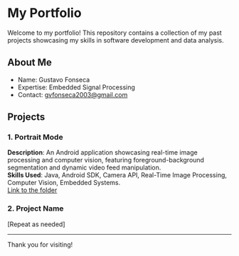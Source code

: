 # My Portfolio
Welcome to my portfolio! This repository contains a collection of my past projects showcasing my skills in software development and data analysis.

## About Me
- Name: Gustavo Fonseca
- Expertise: Embedded Signal Processing
- Contact: gvfonseca2003@gmail.com

## Projects
### 1. Portrait Mode
**Description**: An Android application showcasing real-time image processing and computer vision, featuring foreground-background segmentation and dynamic video feed manipulation.  
**Skills Used**: Java, Android SDK, Camera API, Real-Time Image Processing, Computer Vision, Embedded Systems.  
[Link to the folder](./Portrait_Mode)
 

### 2. Project Name
[Repeat as needed]

---

Thank you for visiting!
